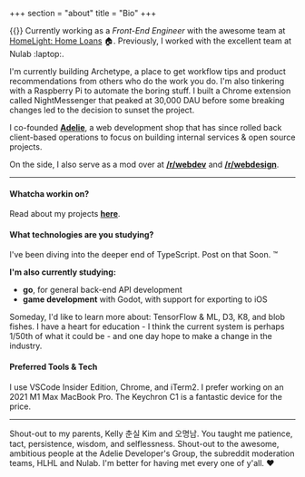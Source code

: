 +++
section = "about"
title = "Bio"
+++

{{<span class="about-intro" content="Hey, I'm Kevin." >}} Currently working as a _Front-End Engineer_ with the awesome team at [HomeLight: Home Loans](https://www.homelighthomeloans.com) :house:. Previously, I worked with the excellent team at Nulab :laptop:.

I'm currently building Archetype, a place to get workflow tips and product recommendations from others who do the work you do. I'm also tinkering with a Raspberry Pi to automate the boring stuff. I built a Chrome extension called NightMessenger that peaked at 30,000 DAU before some breaking changes led to the decision to sunset the project.

I co-founded [**Adelie**](https://adelie.co), a web development shop that has since rolled back client-based operations to focus on building internal services & open source projects.

On the side, I also serve as a mod over at [**/r/webdev**](https://reddit.com/r/webdev) and [**/r/webdesign**](https://reddit.com/r/webdesign).

---

#### **Whatcha workin on?**

Read about my projects [**here**](/projects).

#### **What technologies are you studying?**

I've been diving into the deeper end of TypeScript. Post on that Soon. :tm:

**I'm also currently studying:**

- **go**, for general back-end API development
- **game development** with Godot, with support for exporting to iOS

Someday, I'd like to learn more about: TensorFlow & ML, D3, K8, and blob fishes. I have a heart for education - I think the current system is perhaps 1/50th of what it could be - and one day hope to make a change in the industry.

#### Preferred Tools & Tech

I use VSCode Insider Edition, Chrome, and iTerm2. I prefer working on an 2021 M1 Max MacBook Pro. The Keychron C1 is a fantastic device for the price.

---

Shout-out to my parents, Kelly 춘실 Kim and 오명남. You taught me patience, tact, persistence, wisdom, and selflessness. Shout-out to the awesome, ambitious people at the Adelie Developer's Group, the subreddit moderation teams, HLHL and Nulab. I'm better for having met every one of y'all. :heart:

